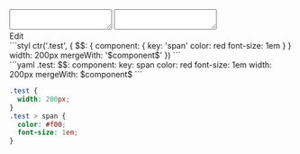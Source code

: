 <div data-size="260" class="code-cont" data-example="internal">
    <div class="code">
        <div class="code-wrap">
            <textarea id="stylus"></textarea>
            <textarea id="css"></textarea>
            <div class="edit-code">
                <span>Edit</span>
            </div>
        </div>
    </div>
</div>

<div data-size="260" data-examples="stylus"></div>
```styl
ctr('.test', {
  $$: {
    component: {
      key: 'span'
      color: red
      font-size: 1em
    }
  }
  width: 200px
  mergeWith: '$component$'
})
```

<div data-size="260" data-examples="yaml"></div>
```yaml
.test:
  $$:
    component:
      key: span
      color: red
      font-size: 1em
  width: 200px
  mergeWith: $component$
```

```css
.test {
  width: 200px;
}
.test > span {
  color: #f00;
  font-size: 1em;
}
```
<div class="cf"></div>

